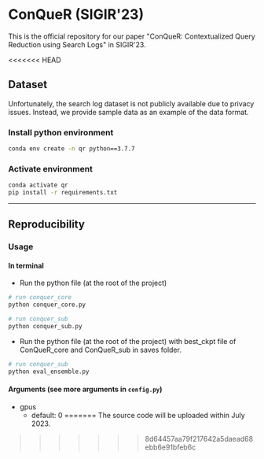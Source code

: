 # ConQueR (SIGIR'23)

This is the official repository for our paper "ConQueR: Contextualized Query Reduction using Search Logs" in SIGIR'23.

<<<<<<< HEAD
## Dataset
Unfortunately, the search log dataset is not publicly available due to privacy issues. Instead, we provide sample data as an example of the data format.

### Install python environment

```bash
conda env create -n qr python==3.7.7 
```

### Activate environment
```bash
conda activate qr
pip install -r requirements.txt
```

---

## Reproducibility
### Usage

#### In terminal
- Run the python file (at the root of the project)
```bash
# run conquer_core
python conquer_core.py

```

```bash
# run conquer_sub
python conquer_sub.py
```
- Run the python file (at the root of the project) with best_ckpt file of ConQueR_core and ConQueR_sub in saves folder.
```bash
# run conquer_sub
python eval_ensemble.py
```

#### Arguments (see more arguments in `config.py`)
- gpus
    - default: 0
=======
The source code will be uploaded within July 2023.
>>>>>>> 8d64457aa79f217642a5daead68ebb6e91bfeb6c

